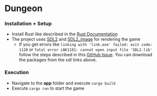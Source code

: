 # Dungeon

### Installation + Setup

- Install Rust like described in the [Rust Documentation](https://doc.rust-lang.org/book/ch01-01-installation.html)
- The project uses [SDL2](https://github.com/libsdl-org/SDL/releases) and [SDL2_image](https://github.com/libsdl-org/SDL_image/releases) for rendering the game
  - If you get errors like `linking with 'link.exe' failed: exit code: 1120` or `fatal error LNK1181: cannot open input file 'SDL2.lib'` follow the steps described in this [GitHub Issue](https://github.com/PistonDevelopers/piston-examples/issues/391). You can download the packages from the sdl links above.

### Execution

- Navigate to the **app** folder and execute `cargo build`
- Execute `cargo run` to start the game
